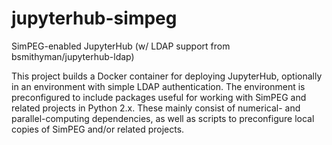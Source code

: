 # jupyterhub-simpeg
SimPEG-enabled JupyterHub (w/ LDAP support from bsmithyman/jupyterhub-ldap)

This project builds a Docker container for deploying JupyterHub, optionally in an environment with simple LDAP authentication. The environment is preconfigured to include packages useful for working with SimPEG and related projects in Python 2.x. These mainly consist of numerical- and parallel-computing dependencies, as well as scripts to preconfigure local copies of SimPEG and/or related projects.
